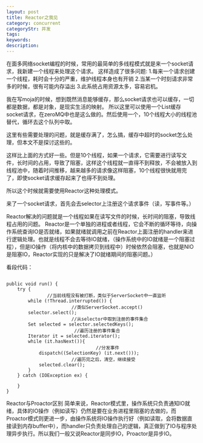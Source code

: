 ```yaml
---
layout: post
title: Reactor之我见
category: concurrent
categoryStr: 并发
tags: 
keywords: 
description: 
---
```




在面多网络socket编程的时候，常用的最简单的多线程模式就是来一个socket请求，我新建一个线程来处理这个请求。
这样造成了很多问题:
1.每来一个请求创建一个线程，耗时会十分的严重，维护线程本身也有开销
2.当某一个时刻请求非常多的时候，很有可能内存溢出
3.此系统占用资源太多，容易宕机。

我在写moja的时候，想到既然消息能够缓存，那么socket请求也可以缓存，一切都是数据，都是对象，是现实生活的映射。
所以这里可以使用一个List缓存socket请求，在zeroMQ中也是这么做的。然后使用一个，10个线程大小的线程池替代，循环去这个队列中取。


这里有些需要处理的问题，就是缓存满了，怎么搞，缓存中超时的socket怎么处理，但本文不是探讨这些的。

这样比上面的方式好一些。但是10个线程，如果一个请求，它需要进行读写文件，长时间的占用，导致了阻塞，这样这个线程就一直得不到释放，不会被放入到线程池中，随着时间推移，越来越多的请求像这样阻塞，10个线程很快就用完了，即使socket请求缓存起来了也得不到处理。

所以这个时候就需要使用Reactor这种处理模式。

来了一个socket请求，首先会去selector上注册这个请求事件（读，写事件等。）

Reactor解决的问题就是一个线程如果在读写文件的时候，长时间的阻塞，导致线程占用的问题。
Reactor是一个单独的进程或者线程，它会不断的循环等待，向操作系统查询IO是否就绪，如果就绪就调用之前在Reactor上面注册的handler来进行逻辑处理。也就是线程不会去等待IO就绪，（操作系统中的IO就绪是一个阻塞过程），但是IO操作（将内核中的数据拷贝到线程中）时候依然会阻塞，也就是NIO是阻塞IO，Reactor实现的只是解决了IO就绪期间的阻塞问题。）

看段代码：

```

public void run() {
	try {
               //当前线程没有被打断，类似于ServerSocket中一直监听
		while (!Thread.interrupted()) {
                        //类似ServerSocket.accept()
		selector.select();
                        //从selector中取到注册的事件集合
		Set selected = selector.selectedKeys();
                         //遍历注册的事件集合
		Iterator it = selected.iterator();
		while (it.hasNext()){
                                 //分发事件
			dispatch((SelectionKey) (it.next()));
                        //遍历完之后，清空，继续接受
			selected.clear();
		}
	} catch (IOException ex) { 

	}
}

```

Reactor与Proactor区别
简单来说，Reactor模式里，操作系统只负责通知IO就绪，具体的IO操作（例如读写）仍然是要在业务进程里阻塞的去做的，而Proactor模式则更进一步，由操作系统将IO操作执行好（例如读取，会将数据直接读到内存buffer中），而handler只负责处理自己的逻辑，真正做到了IO与程序处理异步执行。所以我们一般又说Reactor是同步IO，Proactor是异步IO。



